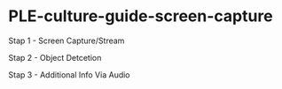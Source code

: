 # PLE-culture-guide-screen-capture

Stap 1 - Screen Capture/Stream

Stap 2 - Object Detcetion

Stap 3 - Additional Info Via Audio